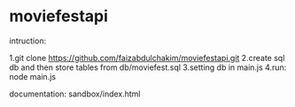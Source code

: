 # moviefestapi
intruction:

1.git clone https://github.com/faizabdulchakim/moviefestapi.git
2.create sql db and then store tables from db/moviefest.sql
3.setting db in main.js
4.run: node main.js

documentation: sandbox/index.html
